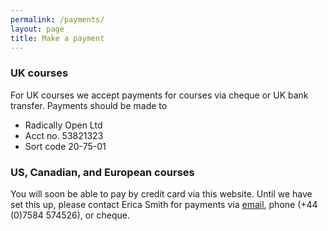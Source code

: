 ```yaml
---
permalink: /payments/
layout: page
title: Make a payment
---
```


### UK courses

For UK courses we accept payments for courses via cheque or UK bank transfer. Payments should be made to

- Radically Open Ltd
- Acct no. 53821323
- Sort code 20-75-01


### US, Canadian, and European courses

You will soon be able to pay by credit card via this website. Until we have set this up, please contact Erica Smith for payments via [email](mailto:info@radicallyopen.net), phone (+44 (0)7584 574526), or cheque.
